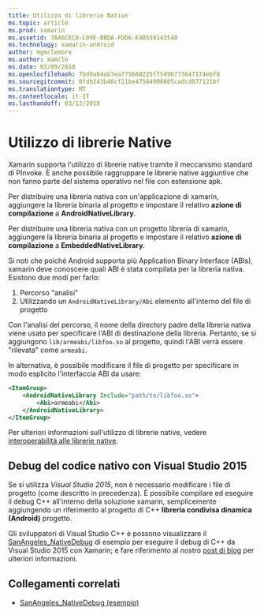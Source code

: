 ```yaml
---
title: Utilizzo di librerie Native
ms.topic: article
ms.prod: xamarin
ms.assetid: 7AA6CEC8-C09E-BBDA-FDD6-E40559143548
ms.technology: xamarin-android
author: mgmclemore
ms.author: mamcle
ms.date: 03/09/2018
ms.openlocfilehash: 7bd9a64ab7ea775688225ff5496773647174ebf8
ms.sourcegitcommit: 0fdb243b46cf21be47584900805cadcd077121bf
ms.translationtype: MT
ms.contentlocale: it-IT
ms.lasthandoff: 03/12/2018
---
```

# <a name="using-native-libraries"></a>Utilizzo di librerie Native

Xamarin supporta l'utilizzo di librerie native tramite il meccanismo standard di PInvoke. È anche possibile raggruppare le librerie native aggiuntive che non fanno parte del sistema operativo nel file con estensione apk.

Per distribuire una libreria nativa con un'applicazione di xamarin, aggiungere la libreria binaria al progetto e impostare il relativo **azione di compilazione** a **AndroidNativeLibrary**.

Per distribuire una libreria nativa con un progetto libreria di xamarin, aggiungere la libreria binaria al progetto e impostare il relativo **azione di compilazione** a **EmbeddedNativeLibrary**.

Si noti che poiché Android supporta più Application Binary Interface (ABIs), xamarin deve conoscere quali ABI è stata compilata per la libreria nativa.
Esistono due modi per farlo:

1.  Percorso "analisi"
1.  Utilizzando un `AndroidNativeLibrary/Abi` elemento all'interno del file di progetto


Con l'analisi del percorso, il nome della directory padre della libreria nativa viene usato per specificare l'ABI di destinazione della libreria. Pertanto, se si aggiungono `lib/armeabi/libfoo.so` al progetto, quindi l'ABI verrà essere "rilevata" come `armeabi`.

In alternativa, è possibile modificare il file di progetto per specificare in modo esplicito l'interfaccia ABI da usare:

```xml
<ItemGroup>
    <AndroidNativeLibrary Include="path/to/libfoo.so">
        <Abi>armeabi</Abi>
    </AndroidNativeLibrary>
</ItemGroup>
```

Per ulteriori informazioni sull'utilizzo di librerie native, vedere [interoperabilità alle librerie native](http://www.mono-project.com/docs/advanced/pinvoke/).

## <a name="debugging-native-code-with-visual-studio-2015"></a>Debug del codice nativo con Visual Studio 2015

Se si utilizza *Visual Studio 2015*, non è necessario modificare i file di progetto (come descritto in precedenza).
È possibile compilare ed eseguire il debug C++ all'interno della soluzione xamarin, semplicemente aggiungendo un riferimento al progetto di C++ **libreria condivisa dinamica (Android)** progetto.

Gli sviluppatori di Visual Studio C++ è possono visualizzare il [SanAngeles_NativeDebug](https://developer.xamarin.com/samples/monodroid/SanAngeles_NDK/) di esempio per eseguire il debug di C++ da Visual Studio 2015 con Xamarin; e fare riferimento al nostro [post di blog](https://blog.xamarin.com/build-and-debug-c-libraries-in-xamarin-android-apps-with-visual-studio-2015/) per ulteriori informazioni.



## <a name="related-links"></a>Collegamenti correlati

- [SanAngeles_NativeDebug (esempio)](https://developer.xamarin.com/samples/monodroid/SanAngeles_NDK/)
